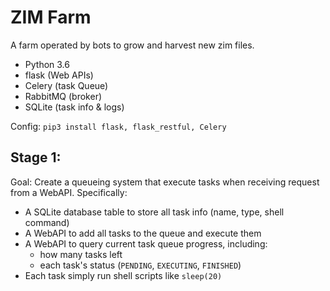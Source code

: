 # ZIM Farm
A farm operated by bots to grow and harvest new zim files.

- Python 3.6
- flask (Web APIs)
- Celery (task Queue)
- RabbitMQ (broker)
- SQLite (task info & logs)

Config:
`pip3 install flask, flask_restful, Celery`

## Stage 1:
Goal: Create a queueing system that execute tasks when receiving request from a WebAPI. Specifically:

- A SQLite database table to store all task info (name, type, shell command)
- A WebAPI to add all tasks to the queue and execute them
- A WebAPI to query current task queue progress, including:
  - how many tasks left
  - each task's status (`PENDING`, `EXECUTING`, `FINISHED`)
- Each task simply run shell scripts like `sleep(20)`
